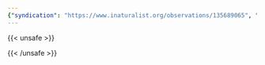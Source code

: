 ```yaml
---
{"syndication": "https://www.inaturalist.org/observations/135689065", "date": "2022-09-18T14:52:11-04:00", "taxon": {"name": "Porodaedalea pini", "common_name": "Pine Bracket"}, "quality_grade": "needs_id", "identifications_most_agree": false, "species_guess": "Pine Bracket", "identifications_most_disagree": false, "captive": false, "project_ids": [], "community_taxon_id": null, "geojson": {"type": "Point", "coordinates": [-73.1759383333, 42.6410330556]}, "owners_identification_from_vision": false, "identifications_count": 0, "obscured": false, "num_identification_agreements": 0, "num_identification_disagreements": 0, "place_guess": "Williamstown, MA 01267, USA", "photos": [{"id": 231467323, "license_code": "cc-by-nc", "original_dimensions": {"width": 1536, "height": 2048}, "url": "https://inaturalist-open-data.s3.amazonaws.com/photos/231467323/square.jpeg", "attribution": "(c) Brandon Rozek, some rights reserved (CC BY-NC)", "flags": [], "moderator_actions": [], "hidden": false}, {"id": 231467373, "license_code": "cc-by-nc", "original_dimensions": {"width": 1536, "height": 2048}, "url": "https://inaturalist-open-data.s3.amazonaws.com/photos/231467373/square.jpeg", "attribution": "(c) Brandon Rozek, some rights reserved (CC BY-NC)", "flags": [], "moderator_actions": [], "hidden": false}, {"id": 231467402, "license_code": "cc-by-nc", "original_dimensions": {"width": 1536, "height": 2048}, "url": "https://inaturalist-open-data.s3.amazonaws.com/photos/231467402/square.jpeg", "attribution": "(c) Brandon Rozek, some rights reserved (CC BY-NC)", "flags": [], "moderator_actions": [], "hidden": false}]}
---
```

{{< unsafe >}}

{{< /unsafe >}}
